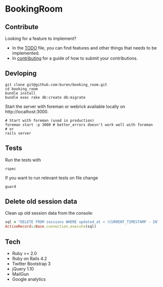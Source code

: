 # BookingRoom

## Contribute

Looking for a feature to implement?

* In the [TODO](TODO.md) file, you can find features and other things that needs to be implemented.
* In [contributing](CONTRIBUTING.md) for a guide of how to submit your contributions.

## Devloping

```
git clone git@github.com:buren/booking_room.git
cd booking_room
bundle install
bundle exec rake db:create db:migrate
```

Start the server with foreman or webrick available locally on http://localhost:3000.

```
# Start with foreman (used in production)
foreman start -p 3000 # better_errors doesn't work well with foreman
# or
rails server
```

## Tests

Run the tests with

```
rspec
```

If you want to run relevant tests on file change

```
guard
```

## Delete old session data

Clean up old session data from the console:

```ruby
sql = "DELETE FROM sessions WHERE updated_at < (CURRENT_TIMESTAMP - INTERVAL '14 days');"
ActiveRecord::Base.connection.execute(sql)
```

## Tech

* Ruby >= 2.0
* Ruby on Rails 4.2
* Twitter Bootstrap 3
* jQuery 1.10
* MailGun
* Google analytics

